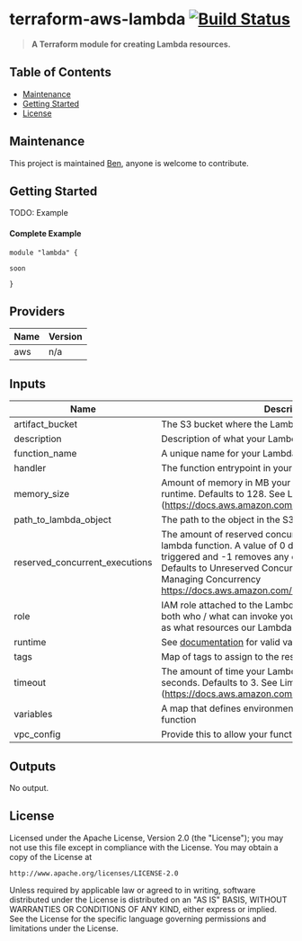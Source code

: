 # terraform-aws-lambda [![Build Status](https://github.com/barundel/terraform-aws-lambda/workflows/Release+a+Version/badge.svg)](https://github.com/barundel/terraform-aws-lambda/actions)

> **A Terraform module for creating Lambda resources.**

## Table of Contents

- [Maintenance](#maintenance)
- [Getting Started](#getting-started)
- [License](#license)

## Maintenance

This project is maintained [Ben](https://github.com/barundel), anyone is welcome to contribute. 

## Getting Started

TODO: Example 

#### Complete Example

````
module "lambda" {

soon

}
````

<!--- BEGIN_TF_DOCS --->
## Providers

| Name | Version |
|------|---------|
| aws | n/a |

## Inputs

| Name | Description | Type | Default | Required |
|------|-------------|------|---------|:-----:|
| artifact\_bucket | The S3 bucket where the Lambda source code exists. | `any` | n/a | yes |
| description | Description of what your Lambda Function does | `string` | `""` | no |
| function\_name | A unique name for your Lambda Function | `any` | n/a | yes |
| handler | The function entrypoint in your code | `any` | n/a | yes |
| memory\_size | Amount of memory in MB your Lambda Function can use at runtime. Defaults to 128. See Limits (https://docs.aws.amazon.com/lambda/latest/dg/limits.html) | `number` | `128` | no |
| path\_to\_lambda\_object | The path to the object in the S3 bucket. | `any` | n/a | yes |
| reserved\_concurrent\_executions | The amount of reserved concurrent executions for this lambda function. A value of 0 disables lambda from being triggered and -1 removes any concurrency limitations. Defaults to Unreserved Concurrency Limits -1. See Managing Concurrency https://docs.aws.amazon.com/lambda/latest/dg/scaling.html | `number` | `-1` | no |
| role | IAM role attached to the Lambda Function. This governs both who / what can invoke your Lambda Function, as well as what resources our Lambda Function has access to. | `string` | `""` | no |
| runtime | See [documentation](https://github.com/barundel/terraform-aws-logging/tree/master/README.md) for valid values | `any` | n/a | yes |
| tags | Map of tags to assign to the resources | `map` | `{}` | no |
| timeout | The amount of time your Lambda Function has to run in seconds. Defaults to 3. See Limits (https://docs.aws.amazon.com/lambda/latest/dg/limits.html) | `number` | `3` | no |
| variables | A map that defines environment variables for the Lambda function | `map` | `{}` | no |
| vpc\_config | Provide this to allow your function to access your VPC | `map` | `{}` | no |

## Outputs

No output.
<!--- END_TF_DOCS --->

## License

Licensed under the Apache License, Version 2.0 (the "License");
you may not use this file except in compliance with the License.
You may obtain a copy of the License at

    http://www.apache.org/licenses/LICENSE-2.0

Unless required by applicable law or agreed to in writing, software
distributed under the License is distributed on an "AS IS" BASIS,
WITHOUT WARRANTIES OR CONDITIONS OF ANY KIND, either express or implied.
See the License for the specific language governing permissions and
limitations under the License.